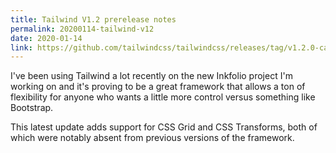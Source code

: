 ```yaml
---
title: Tailwind V1.2 prerelease notes
permalink: 20200114-tailwind-v12
date: 2020-01-14
link: https://github.com/tailwindcss/tailwindcss/releases/tag/v1.2.0-canary.4
---
```


I've been using Tailwind a lot recently on the new Inkfolio project I'm working on and it's proving to be a great framework that allows a ton of flexibility for anyone who wants a little more control versus something like Bootstrap.

This latest update adds support for CSS Grid and CSS Transforms, both of which were notably absent from previous versions of the framework.
